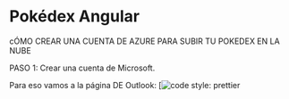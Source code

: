 # Pokédex Angular


cÓMO CREAR UNA CUENTA DE AZURE PARA SUBIR TU POKEDEX EN LA NUBE

PASO 1: Crear una cuenta de Microsoft.

Para eso vamos a la página DE Outlook: [![code style: prettier](https://outlook.office.com/)
